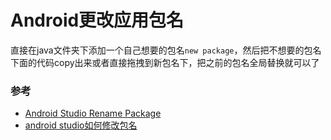 # Android更改应用包名

直接在java文件夹下添加一个自己想要的包名`new package`，然后把不想要的包名下面的代码copy出来或者直接拖拽到新包名下，把之前的包名全局替换就可以了

### 参考
* [Android Studio Rename Package](https://stackoverflow.com/questions/16804093/android-studio-rename-package)
* [android studio如何修改包名](http://www.jianshu.com/p/557e1906db1a)